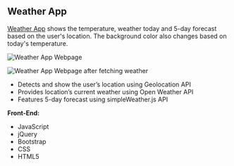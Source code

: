 **Weather App**
--------------------

[Weather App](http://www.bernadetteengleman.com/Apps/Weather-App/weatherapp.html) shows the temperature, weather today and 5-day forecast based on the user's location. The background color also changes based on today's temperature.

![Weather App Webpage](http://www.bernadetteengleman.com/img/portfolio/weatherappthumbnail2.jpg)

![Weather App Webpage after fetching weather](http://www.bernadetteengleman.com/img/portfolio/weatherappthumbnail.jpg)

 - 	Detects and show the user’s location using Geolocation API
 - Provides location’s current weather using Open Weather API
 - Features 5-day forecast using simpleWeather.js API

**Front-End:**

 - JavaScript
 - jQuery
 - Bootstrap
 - CSS
 - HTML5
